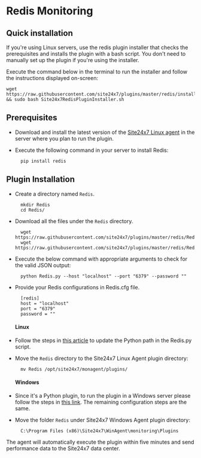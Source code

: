 # Redis Monitoring

## Quick installation

If you're using Linux servers, use the redis plugin installer that checks the prerequisites and installs the plugin with a bash script. You don't need to manually set up the plugin if you're using the installer.

Execute the command below in the terminal to run the installer and follow the instructions displayed on-screen:

```
wget https://raw.githubusercontent.com/site24x7/plugins/master/redis/installer/Site24x7RedisPluginInstaller.sh && sudo bash Site24x7RedisPluginInstaller.sh
```
## Prerequisites

- Download and install the latest version of the [Site24x7 Linux agent](https://www.site24x7.com/app/client#/admin/inventory/add-monitor) in the server where you plan to run the plugin. 

- Execute the following command in your server to install Redis: 

		pip install redis

## Plugin Installation  
- Create a directory named `Redis`.

		mkdir Redis
  		cd Redis/
  
- Download all the files under the `Redis` directory.

		wget https://raw.githubusercontent.com/site24x7/plugins/master/redis/Redis.py
		wget https://raw.githubusercontent.com/site24x7/plugins/master/redis/Redis.cfg



- Execute the below command with appropriate arguments to check for the valid JSON output:

		python Redis.py --host "localhost" --port "6379" --password "" 

- Provide your Redis configurations in Redis.cfg file.

		[redis]
		host = "localhost"
		port = "6379"
		password = ""

  #### Linux
- Follow the steps in [this article](https://support.site24x7.com/portal/en/kb/articles/updating-python-path-in-a-plugin-script-for-linux-servers) to update the Python path in the Redis.py script.
- Move the `Redis` directory to the Site24x7 Linux Agent plugin directory: 

		mv Redis /opt/site24x7/monagent/plugins/

  #### Windows 

- Since it's a Python plugin, to run the plugin in a Windows server please follow the steps in [this link](https://support.site24x7.com/portal/en/kb/articles/run-python-plugin-scripts-in-windows-servers). The remaining configuration steps are the same.


- Move the folder `Redis` under Site24x7 Windows Agent plugin directory: 

		C:\Program Files (x86)\Site24x7\WinAgent\monitoring\Plugins
The agent will automatically execute the plugin within five minutes and send performance data to the Site24x7 data center.


